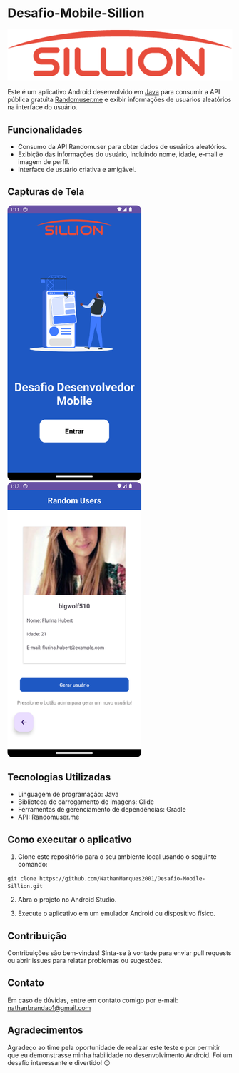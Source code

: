 # Desafio-Mobile-Sillion

![RandomUser App](./readme-assets/logo.png)

Este é um aplicativo Android desenvolvido em [Java](https://www.oracle.com/java/technologies/mobile-devices-downloads.html) para consumir a API pública gratuita [Randomuser.me](https://randomuser.me/api/) e exibir informações de usuários aleatórios na interface do usuário.

## Funcionalidades

- Consumo da API Randomuser para obter dados de usuários aleatórios.
- Exibição das informações do usuário, incluindo nome, idade, e-mail e imagem de perfil.
- Interface de usuário criativa e amigável.

## Capturas de Tela

<img src="https://github.com/NathanMarques2001/Desafio-Mobile-Sillion/blob/master/readme-assets/tela1.png" width="300" height="auto">
<img src="https://github.com/NathanMarques2001/Desafio-Mobile-Sillion/blob/master/readme-assets/tela2.png" width="300" height="auto">

## Tecnologias Utilizadas

- Linguagem de programação: Java
- Biblioteca de carregamento de imagens: Glide
- Ferramentas de gerenciamento de dependências: Gradle
- API: Randomuser.me

## Como executar o aplicativo

1. Clone este repositório para o seu ambiente local usando o seguinte comando:

```git clone https://github.com/NathanMarques2001/Desafio-Mobile-Sillion.git```


2. Abra o projeto no Android Studio.

3. Execute o aplicativo em um emulador Android ou dispositivo físico.

## Contribuição

Contribuições são bem-vindas! Sinta-se à vontade para enviar pull requests ou abrir issues para relatar problemas ou sugestões.

## Contato

Em caso de dúvidas, entre em contato comigo por e-mail: nathanbrandao1@gmail.com

## Agradecimentos

Agradeço ao time pela oportunidade de realizar este teste e por permitir que eu demonstrasse minha habilidade no desenvolvimento Android. Foi um desafio interessante e divertido! 😊
